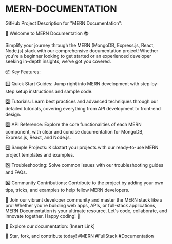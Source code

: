 # MERN-DOCUMENTATION
GitHub Project Description for "MERN Documentation":

🚀 Welcome to MERN Documentation 📚

Simplify your journey through the MERN (MongoDB, Express.js, React, Node.js) stack with our comprehensive documentation project! Whether you're a beginner looking to get started or an experienced developer seeking in-depth insights, we've got you covered.

📦 Key Features: 

1️⃣ Quick Start Guides: Jump right into MERN development with step-by-step setup instructions and sample code.

2️⃣ Tutorials: Learn best practices and advanced techniques through our detailed tutorials, covering everything from API development to front-end design.

3️⃣ API Reference: Explore the core functionalities of each MERN component, with clear and concise documentation for MongoDB, Express.js, React, and Node.js.

4️⃣ Sample Projects: Kickstart your projects with our ready-to-use MERN project templates and examples.

5️⃣ Troubleshooting: Solve common issues with our troubleshooting guides and FAQs.

6️⃣ Community Contributions: Contribute to the project by adding your own tips, tricks, and examples to help fellow MERN developers.

🙌 Join our vibrant developer community and master the MERN stack like a pro! Whether you're building web apps, APIs, or full-stack applications, MERN Documentation is your ultimate resource. Let's code, collaborate, and innovate together. Happy coding! 🚀

🔗 Explore our documentation: [Insert Link]

🌟 Star, fork, and contribute today! #MERN #FullStack #Documentation
